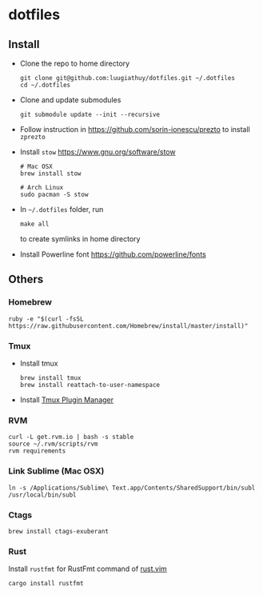 # dotfiles

## Install

- Clone the repo to home directory

    ```shell
    git clone git@github.com:luugiathuy/dotfiles.git ~/.dotfiles
    cd ~/.dotfiles
    ```

- Clone and update submodules

    ```shell
    git submodule update --init --recursive
    ```

- Follow instruction in https://github.com/sorin-ionescu/prezto to install `zprezto`

- Install `stow` https://www.gnu.org/software/stow
    
    ```shell
    # Mac OSX
    brew install stow

    # Arch Linux
    sudo pacman -S stow
    ```

- In `~/.dotfiles` folder, run

    ```shell
    make all
    ```

    to create symlinks in home directory

- Install Powerline font https://github.com/powerline/fonts

## Others

### Homebrew

```shell
ruby -e "$(curl -fsSL https://raw.githubusercontent.com/Homebrew/install/master/install)"
```

### Tmux

- Install tmux

    ```shell
    brew install tmux
    brew install reattach-to-user-namespace
    ```

- Install [Tmux Plugin Manager](https://github.com/tmux-plugins/tpm)

### RVM

```
curl -L get.rvm.io | bash -s stable
source ~/.rvm/scripts/rvm
rvm requirements
```

### Link Sublime (Mac OSX)

```
ln -s /Applications/Sublime\ Text.app/Contents/SharedSupport/bin/subl /usr/local/bin/subl
```

### Ctags

```
brew install ctags-exuberant
```

### Rust

Install `rustfmt` for RustFmt command of [rust.vim](https://github.com/rust-lang/rust.vim)

```
cargo install rustfmt
```
